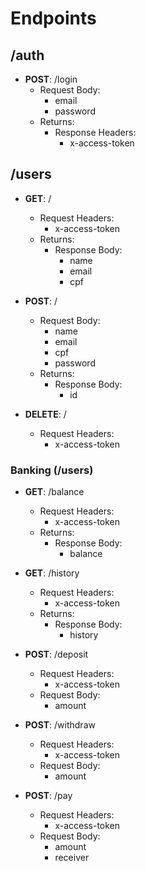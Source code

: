 # Endpoints

## /auth

* **POST**: /login
  * Request Body:
    * email
    * password
  * Returns:
    * Response Headers:
      * x-access-token

## /users

* **GET**: /
  * Request Headers:
    * x-access-token
  * Returns:
    * Response Body:
      * name
      * email
      * cpf

* **POST**: /
  * Request Body:
    * name
    * email
    * cpf
    * password
  * Returns:
    * Response Body:
      * id

* **DELETE**: /
  * Request Headers:
    * x-access-token

### Banking (/users)

* **GET**: /balance
  * Request Headers:
    * x-access-token
  * Returns:
    * Response Body:
      * balance

* **GET**: /history
  * Request Headers:
    * x-access-token
  * Returns:
    * Response Body:
      * history

* **POST**: /deposit
  * Request Headers:
    * x-access-token
  * Request Body:
    * amount

* **POST**: /withdraw
  * Request Headers:
    * x-access-token
  * Request Body:
    * amount

* **POST**: /pay
  * Request Headers:
    * x-access-token
  * Request Body:
    * amount
    * receiver
